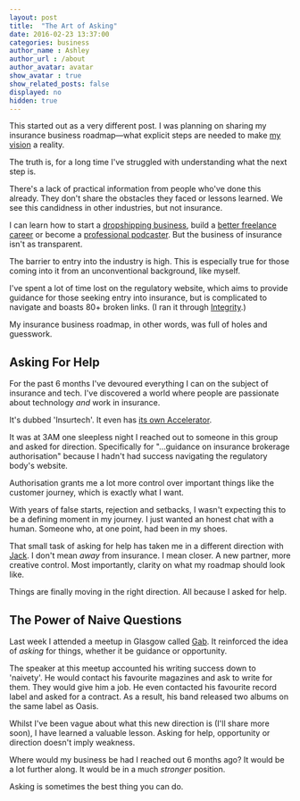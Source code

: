 ```yaml
---
layout: post
title:  "The Art of Asking"
date: 2016-02-23 13:37:00
categories: business
author_name : Ashley
author_url : /about
author_avatar: avatar
show_avatar : true
show_related_posts: false
displayed: no
hidden: true
---
```


This started out as a very different post. I was planning on sharing my insurance business roadmap—what explicit steps are needed to make <a href="http://iamashley.co.uk/business/2016/01/07/the-business-i-want-to-build/">my vision</a> a reality.

The truth is, for a long time I've struggled with understanding what the next step is.

There's a lack of practical information from people who've done this already. They don't share the obstacles they faced or lessons learned. We see this candidness in other industries, but not insurance.

I can learn how to start a <a href="https://www.shopify.co.uk/guides/dropshipping">dropshipping business</a>, build a <a href="https://creativeclass.io/">better freelance career</a> or become a <a href="http://irresistiblepodcasting.com/">professional podcaster</a>. But the business of insurance isn't as transparent.

The barrier to entry into the industry is high. This is especially true for those coming into it from an unconventional background, like myself.

I've spent a lot of time lost on the regulatory website, which aims to provide guidance for those seeking entry into insurance, but is complicated to navigate and boasts 80+ broken links. (I ran it through <a href="https://itunes.apple.com/gb/app/integrity/id513610341?mt=12">Integrity</a>.)

My insurance business roadmap, in other words, was full of holes and guesswork.

<h2>Asking For Help</h2>

For the past 6 months I've devoured everything I can on the subject of insurance and tech. I've discovered a world where people are passionate about technology _and_ work in insurance.

It's dubbed 'Insurtech'. It even has <a href="http://www.startupbootcamp.org/accelerator/insurance-london.html">its own Accelerator</a>.

It was at 3AM one sleepless night I reached out to someone in this group and asked for direction. Specifically for "…guidance on insurance brokerage authorisation" because I hadn't had success navigating the regulatory body's website.

Authorisation grants me a lot more control over important things like the customer journey, which is exactly what I want.

With years of false starts, rejection and setbacks, I wasn't expecting this to be a defining moment in my journey. I just wanted an honest chat with a human. Someone who, at one point, had been in my shoes.

That small task of asking for help has taken me in a different direction with <a href="http://insurancebyjack.co.uk/">Jack</a>. I don't mean _away_ from insurance. I mean closer. A new partner, more creative control. Most importantly, clarity on what my roadmap should look like.

Things are finally moving in the right direction. All because I asked for help.

<h2>The Power of Naive Questions</h2>

Last week I attended a meetup in Glasgow called <a href="http://www.thisisjamhot.com/gab/">Gab</a>. It reinforced the idea of _asking_ for things, whether it be guidance or opportunity.

The speaker at this meetup accounted his writing success down to 'naivety'. He would contact his favourite magazines and ask to write for them. They would give him a job. He even contacted his favourite record label and asked for a contract. As a result, his band released two albums on the same label as Oasis.

Whilst I've been vague about what this new direction is (I'll share more soon), I have learned a valuable lesson. Asking for help, opportunity or direction doesn't imply weakness.

Where would my business be had I reached out 6 months ago? It would be a lot further along. It would be in a much _stronger_ position.

Asking is sometimes the best thing you can do.